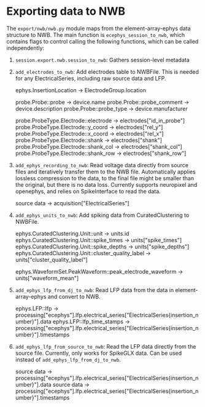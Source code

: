 # Exporting data to NWB

The `export/nwb/nwb.py` module maps from the element-array-ephys data structure to NWB.
The main function is `ecephys_session_to_nwb`, which contains flags to control calling the following functions, 
which can be called independently:

1. `session.export.nwb.session_to_nwb`: Gathers session-level metadata


2. `add_electrodes_to_nwb`: Add electrodes table to NWBFile. This is needed for any ElectricalSeries, including
   raw source data and LFP.

   
    ephys.InsertionLocation -> ElectrodeGroup.location

    probe.Probe::probe -> device.name
    probe.Probe::probe_comment -> device.description
    probe.Probe::probe_type -> device.manufacturer

    probe.ProbeType.Electrode::electrode -> electrodes["id_in_probe"]
    probe.ProbeType.Electrode::y_coord -> electrodes["rel_y"]
    probe.ProbeType.Electrode::x_coord -> electrodes["rel_x"]
    probe.ProbeType.Electrode::shank -> electrodes["shank"]
    probe.ProbeType.Electrode::shank_col -> electrodes["shank_col"]
    probe.ProbeType.Electrode::shank_row -> electrodes["shank_row"]

3. `add_ephys_recording_to_nwb`: Read voltage data directly from source files and iteratively transfer them to the 
   NWB file. Automatically applies lossless compression to the data, to the final file might be smaller than the original, but there is no
   data loss. Currently supports neuropixel and openephys, and relies on SpikeInterface to read the data.


    source data -> acquisition["ElectricalSeries"]

4. `add_ephys_units_to_nwb`: Add spiking data from CuratedClustering to NWBFile.


    ephys.CuratedClustering.Unit::unit -> units.id
    ephys.CuratedClustering.Unit::spike_times -> units["spike_times"]
    ephys.CuratedClustering.Unit::spike_depths -> units["spike_depths"]
    ephys.CuratedClustering.Unit::cluster_quality_label -> units["cluster_quality_label"]

    ephys.WaveformSet.PeakWaveform::peak_electrode_waveform -> units["waveform_mean"]

5. `add_ephys_lfp_from_dj_to_nwb`: Read LFP data from the data in element-array-ephys and convert to NWB.


    ephys.LFP::lfp -> processing["ecephys"].lfp.electrical_series["ElectricalSeries{insertion_number}"].data
    ephys.LFP::lfp_time_stamps -> processing["ecephys"].lfp.electrical_series["ElectricalSeries{insertion_number}"].timestamps

6. `add_ephys_lfp_from_source_to_nwb`: Read the LFP data directly from the source file. Currently, only works for 
   SpikeGLX data. Can be used instead of `add_ephys_lfp_from_dj_to_nwb`.


    source data -> processing["ecephys"].lfp.electrical_series["ElectricalSeries{insertion_number}"].data
    source data -> processing["ecephys"].lfp.electrical_series["ElectricalSeries{insertion_number}"].timestamps